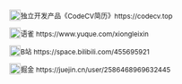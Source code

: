 <!-- <p align='center'>Visitor Count</p>
<p align='center'><img src="https://profile-counter.glitch.me/acmenlei/count.svg" /></p>
-->
<p style="font-size: 12px; display: flex; align-items: center;"><img src="https://codecv.top/favicon.svg" width="20" height="20" />独立开发产品《CodeCV简历》https://codecv.top</p>

<p style="font-size: 12px; display: flex; align-items: center;">
<img src="https://mdn.alipayobjects.com/huamei_0prmtq/afts/img/A*PXAJTYXseTsAAAAAAAAAAAAADvuFAQ/original" width="20" height="20" /> 语雀 https://www.yuque.com/xiongleixin
</p>

<p style="font-size: 12px; display: flex; align-items: center;">
<img src="https://static.hdslb.com/images/favicon.ico" width="20" height="20" /> B站 https://space.bilibili.com/455695921
</p>

<p style="font-size: 12px; display: flex; align-items: center;">
<img src="https://lf3-cdn-tos.bytescm.com/obj/static/xitu_juejin_web/static/favicons/favicon-32x32.png" width="20" height="20" /> 掘金 https://juejin.cn/user/2586468969632445
</p>

